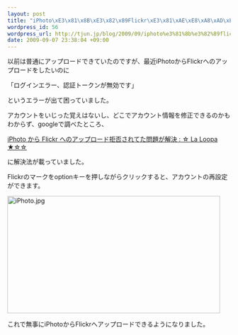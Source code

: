```yaml
--- 
layout: post
title: "iPhoto\xE3\x81\x8B\xE3\x82\x89Flickr\xE3\x81\xAE\xE8\xA8\xAD\xE5\xAE\x9A\xE3\x82\x92\xE4\xBF\xAE\xE6\xAD\xA3\xE3\x81\x99\xE3\x82\x8B"
wordpress_id: 56
wordpress_url: http://tjun.jp/blog/2009/09/iphoto%e3%81%8b%e3%82%89flickr%e3%81%ae%e8%a8%ad%e5%ae%9a%e3%82%92%e4%bf%ae%e6%ad%a3%e3%81%99%e3%82%8b/
date: 2009-09-07 23:38:04 +09:00
---
```

<p>以前は普通にアップロードできていたのですが、最近iPhotoからFlickrへのアップロードをしたいのに</p>
<p>「ログインエラー、認証トークンが無効です」</p>
<p>というエラーが出て困っていました。</p>
<p>アカウントをいじった覚えはないし、どこでアカウント情報を修正できるのかもわからず、googleで調べたところ、</p>
<p><a href="http://www.laloopa.com/20090214/flickr-uploading-problem-on-iphoto-solved?wscr=1280x800">iPhoto から Flickr へのアップロード拒否されてた問題が解決 : ☆ La Loopa ★☆☆</a><br /></p>
<p>に解決法が載っていました。</p>
<p>Flickrのマークをoptionキーを押しながらクリックすると、アカウントの再設定ができます。</p>
<p><img src="http://tjun.jp/blog/wp-content/uploads/2009/09/iPhoto.jpg" width="480" height="265" alt="iPhoto.jpg" /></p>
<p>これで無事にiPhotoからFlickrへアップロードできるようになりました。</p>
